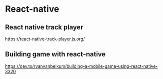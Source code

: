 # React-native

## React native track player

https://react-native-track-player.js.org/

## Building game with react-native


https://dev.to/ryanvanbelkum/building-a-mobile-game-using-react-native-3320

